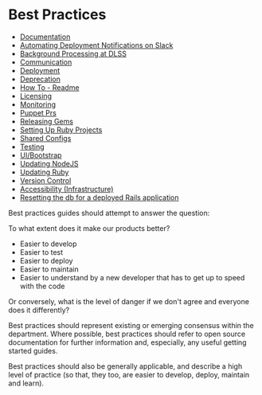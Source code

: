 # Best Practices

- [Documentation](/best-practices/documentation)
- [Automating Deployment Notifications on Slack](/best-practices/README.md)
- [Background Processing at DLSS](/best-practices/background_processing.md)
- [Communication](/best-practices/communication.md)
- [Deployment](/deployment/capistrano.md)
- [Deprecation](/best-practices/deprecation.md)
- [How To - Readme](/best-practices/howto_readme.md)
- [Licensing](/best-practices/licensing.md)
- [Monitoring](/best-practices/monitoring.md)
- [Puppet Prs](/best-practices/monitoring.md)
- [Releasing Gems](/best-practices/releasing_gems.md)
- [Setting Up Ruby Projects](/best-practices/setting_up_ruby_projects.md)
- [Shared Configs](/best-practices/shared_configs.md)
- [Testing](/best-practices/testing.md)
- [UI/Bootstrap](/best-practices/ui_bootstrap.md)
- [Updating NodeJS](/best-practices/updating-nodejs.md)
- [Updating Ruby](/best-practices/updating-ruby.md)
- [Version Control](/best-practices/version_control.md)
- [Accessibility (Infrastructure)](/best-practices/infra-accessibility.md)
- [Resetting the db for a deployed Rails application](/best-practices/db_reset.md)

Best practices guides should attempt to answer the question:

To what extent does it make our products better?

 - Easier to develop
 - Easier to test
 - Easier to deploy
 - Easier to maintain
 - Easier to understand by a new developer that has to get up to speed with the code

Or conversely, what is the level of danger if we don't agree and everyone does it differently?

Best practices should represent existing or emerging consensus within the department.  Where possible, best practices should refer to open source documentation for further information and, especially, any useful getting started guides.

Best practices should also be generally applicable, and describe a high level of practice (so that, they too, are easier to develop, deploy, maintain and learn).
